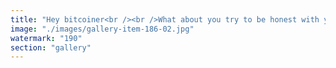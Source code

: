 ```yaml
---
title: "Hey bitcoiner<br /><br />What about you try to be honest with yourself for once ?<br /><br />Bitcoin Zero Down <br />#bz0<br /><br />bitcoin zero obsolete <br /><br />🕳️<br /><br />https://lnkd.in/eNhi-jws"
image: "./images/gallery-item-186-02.jpg"
watermark: "190"
section: "gallery"
---
```

